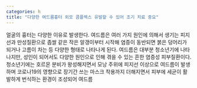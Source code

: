 ```yaml
---
categories: h
title: "다양한 여드름흉터 외모 콤플렉스 유발할 수 있어 조기 치료 중요"
---
```

얼굴의 흉터는 다양한 이유로 발생한다. 여드름은 여러 가지 원인에 의해서 생기는 피지선과 만성질환으로 좁쌀 같은 작은 알갱이부터 시작해 염증이 동반되면 붉은 덩어리가 되거나 고름이 차는 등 다양한 형태로 나타나게 된다. 여드름은 대부분 청소년기에 나타나지만, 성인이 되어서도 다양한 원인으로 인해 겪을 수 있는 흔한 염증성 피부질환이다.청소년기에는 호르몬 분비가 왕성해지면서 모낭 주위에 피지선 이상으로 여드름이 발생하며 코로나19의 영향으로 장기간 쓰는 마스크 착용까지 더해지면서 피부에 세균이 활발하게 번식하는 환경이 조성되어 여드름